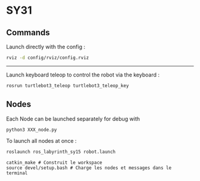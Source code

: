 # SY31


## Commands

Launch directly with the config :
``` bash
rviz -d config/rviz/config.rviz
```

---


Launch keyboard teleop to control the robot via the keyboard :
``` bash
rosrun turtlebot3_teleop turtlebot3_teleop_key
```

## Nodes

Each Node can be launched separately for debug with
``` bash
python3 XXX_node.py
```

To launch all nodes at once :
``` bash
roslaunch ros_labyrinth_sy15 robot.launch
```

```
catkin_make # Construit le workspace
source devel/setup.bash # Charge les nodes et messages dans le terminal
```

